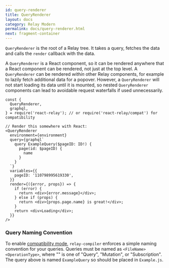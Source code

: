 ```yaml
---
id: query-renderer
title: QueryRenderer
layout: docs
category: Relay Modern
permalink: docs/query-renderer.html
next: fragment-container
---
```


`QueryRenderer` is the root of a Relay tree. It takes a query, fetches the data and calls the `render` callback with the data.

A `QueryRenderer` is a React component, so it can be rendered anywhere that a React component can be rendered, not just at the top level. A `QueryRenderer` can be rendered *within* other Relay components, for example to lazily fetch additional data for a popover. However, a `QueryRenderer` will not start loading its data until it is mounted, so nested `QueryRenderer` components can lead to avoidable request waterfalls if used unnecessarily.

```
const {
  QueryRenderer,
  graphql,
} = require('react-relay'); // or require('react-relay/compat') for compatibility

// Render this somewhere with React:
<QueryRenderer
  environment={environment}
  query={graphql`
    query ExampleQuery($pageID: ID!) {
      page(id: $pageID) {
        name
      }
    }
  `}
  variables={{
    pageID: '110798995619330',
  }}
  render={({error, props}) => {
    if (error) {
      return <div>{error.message}</div>;
    } else if (props) {
      return <div>{props.page.name} is great!</div>;
    }
    return <div>Loading</div>;
  }}
/>
```

### Query Naming Convention

To enable [compatibility mode](./relay-compat.html), `relay-compiler` enforces a simple naming convention for your queries. Queries must be named as `<FileName><OperationType>`, where "<OperationType>" is one of "Query", "Mutation", or "Subscription". The query above is named `ExampleQuery` so should be placed in `Example.js`.
